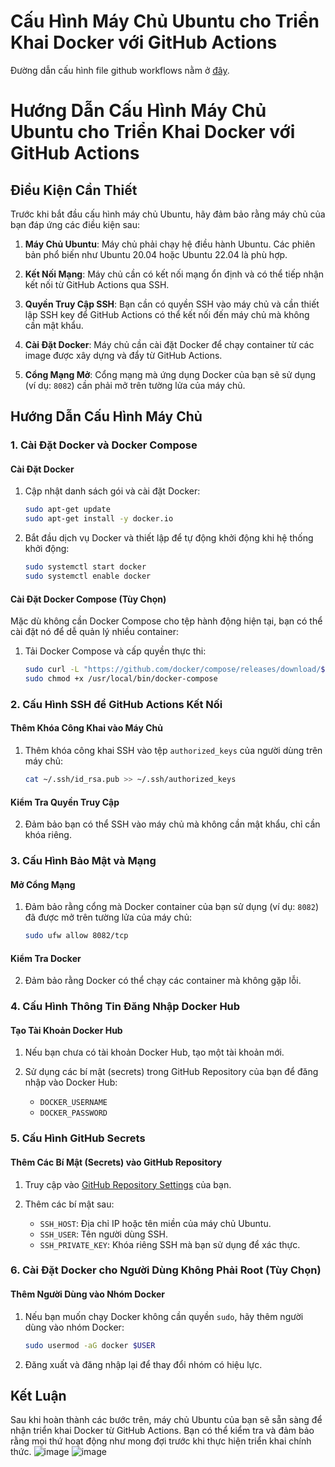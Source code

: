 # Cấu Hình Máy Chủ Ubuntu cho Triển Khai Docker với GitHub Actions

Đường dẫn cấu hình file github workflows nằm ở [đây](https://github.com/ngocthanhdoan/QRWeb/blob/main/.github/workflows/deploy.yml).

# Hướng Dẫn Cấu Hình Máy Chủ Ubuntu cho Triển Khai Docker với GitHub Actions

## Điều Kiện Cần Thiết

Trước khi bắt đầu cấu hình máy chủ Ubuntu, hãy đảm bảo rằng máy chủ của bạn đáp ứng các điều kiện sau:

1. **Máy Chủ Ubuntu**: Máy chủ phải chạy hệ điều hành Ubuntu. Các phiên bản phổ biến như Ubuntu 20.04 hoặc Ubuntu 22.04 là phù hợp.

2. **Kết Nối Mạng**: Máy chủ cần có kết nối mạng ổn định và có thể tiếp nhận kết nối từ GitHub Actions qua SSH.

3. **Quyền Truy Cập SSH**: Bạn cần có quyền SSH vào máy chủ và cần thiết lập SSH key để GitHub Actions có thể kết nối đến máy chủ mà không cần mật khẩu.

4. **Cài Đặt Docker**: Máy chủ cần cài đặt Docker để chạy container từ các image được xây dựng và đẩy từ GitHub Actions.

5. **Cổng Mạng Mở**: Cổng mạng mà ứng dụng Docker của bạn sẽ sử dụng (ví dụ: `8082`) cần phải mở trên tường lửa của máy chủ.

## Hướng Dẫn Cấu Hình Máy Chủ

### 1. Cài Đặt Docker và Docker Compose

#### Cài Đặt Docker

1. Cập nhật danh sách gói và cài đặt Docker:

    ```bash
    sudo apt-get update
    sudo apt-get install -y docker.io
    ```

2. Bắt đầu dịch vụ Docker và thiết lập để tự động khởi động khi hệ thống khởi động:

    ```bash
    sudo systemctl start docker
    sudo systemctl enable docker
    ```

#### Cài Đặt Docker Compose (Tùy Chọn)

Mặc dù không cần Docker Compose cho tệp hành động hiện tại, bạn có thể cài đặt nó để dễ quản lý nhiều container:

1. Tải Docker Compose và cấp quyền thực thi:

    ```bash
    sudo curl -L "https://github.com/docker/compose/releases/download/$(curl -s https://api.github.com/repos/docker/compose/releases/latest | grep tag_name | cut -d '"' -f 4)/docker-compose-$(uname -s)-$(uname -m)" -o /usr/local/bin/docker-compose
    sudo chmod +x /usr/local/bin/docker-compose
    ```

### 2. Cấu Hình SSH để GitHub Actions Kết Nối

#### Thêm Khóa Công Khai vào Máy Chủ

1. Thêm khóa công khai SSH vào tệp `authorized_keys` của người dùng trên máy chủ:

    ```bash
    cat ~/.ssh/id_rsa.pub >> ~/.ssh/authorized_keys
    ```

#### Kiểm Tra Quyền Truy Cập

2. Đảm bảo bạn có thể SSH vào máy chủ mà không cần mật khẩu, chỉ cần khóa riêng.

### 3. Cấu Hình Bảo Mật và Mạng

#### Mở Cổng Mạng

1. Đảm bảo rằng cổng mà Docker container của bạn sử dụng (ví dụ: `8082`) đã được mở trên tường lửa của máy chủ:

    ```bash
    sudo ufw allow 8082/tcp
    ```

#### Kiểm Tra Docker

2. Đảm bảo rằng Docker có thể chạy các container mà không gặp lỗi.

### 4. Cấu Hình Thông Tin Đăng Nhập Docker Hub

#### Tạo Tài Khoản Docker Hub

1. Nếu bạn chưa có tài khoản Docker Hub, tạo một tài khoản mới.

2. Sử dụng các bí mật (secrets) trong GitHub Repository của bạn để đăng nhập vào Docker Hub:

    - `DOCKER_USERNAME`
    - `DOCKER_PASSWORD`

### 5. Cấu Hình GitHub Secrets

#### Thêm Các Bí Mật (Secrets) vào GitHub Repository

1. Truy cập vào [GitHub Repository Settings](https://github.com/{owner}/{repo}/settings/secrets) của bạn.

2. Thêm các bí mật sau:

    - `SSH_HOST`: Địa chỉ IP hoặc tên miền của máy chủ Ubuntu.
    - `SSH_USER`: Tên người dùng SSH.
    - `SSH_PRIVATE_KEY`: Khóa riêng SSH mà bạn sử dụng để xác thực.

### 6. Cài Đặt Docker cho Người Dùng Không Phải Root (Tùy Chọn)

#### Thêm Người Dùng vào Nhóm Docker

1. Nếu bạn muốn chạy Docker không cần quyền `sudo`, hãy thêm người dùng vào nhóm Docker:

    ```bash
    sudo usermod -aG docker $USER
    ```

2. Đăng xuất và đăng nhập lại để thay đổi nhóm có hiệu lực.

## Kết Luận

Sau khi hoàn thành các bước trên, máy chủ Ubuntu của bạn sẽ sẵn sàng để nhận triển khai Docker từ GitHub Actions. Bạn có thể kiểm tra và đảm bảo rằng mọi thứ hoạt động như mong đợi trước khi thực hiện triển khai chính thức.
![image](https://github.com/user-attachments/assets/2269b44f-97e5-4ade-84cd-d1893e4eee0d)
![image](https://github.com/user-attachments/assets/4b6be472-fc28-4b2e-a804-09aa751babc4)




